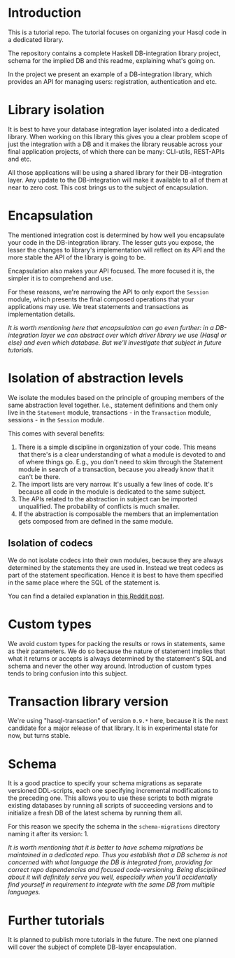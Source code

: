 # Introduction

This is a tutorial repo. The tutorial focuses on organizing your Hasql code in a dedicated library.

The repository contains a complete Haskell DB-integration library project, schema for the implied DB and this readme, explaining what's going on.

In the project we present an example of a DB-integration library, which provides an API for managing users: registration, authentication and etc.

# Library isolation

It is best to have your database integration layer isolated into a dedicated library. When working on this library this gives you a clear problem scope of just the integration with a DB and it makes the library reusable across your final application projects, of which there can be many: CLI-utils, REST-APIs and etc.

All those applications will be using a shared library for their DB-integration layer. Any update to the DB-integration will make it available to all of them at near to zero cost. This cost brings us to the subject of encapsulation.

# Encapsulation

The mentioned integration cost is determined by how well you encapsulate your code in the DB-integration library. The lesser guts you expose, the lesser the changes to library's implementation will reflect on its API and the more stable the API of the library is going to be.

Encapsulation also makes your API focused. The more focused it is, the simpler it is to comprehend and use.

For these reasons, we're narrowing the API to only export the `Session` module, which presents the final composed operations that your applications may use. We treat statements and transactions as implementation details.

_It is worth mentioning here that encapsulation can go even further: in a DB-integration layer we can abstract over which driver library we use (Hasql or else) and even which database. But we'll investigate that subject in future tutorials._

# Isolation of abstraction levels

We isolate the modules based on the principle of grouping members of the same abstraction level together. I.e., statement definitions and them only live in the `Statement` module, transactions - in the `Transaction` module, sessions - in the `Session` module.

This comes with several benefits:

1. There is a simple discipline in organization of your code. This means that there's is a clear understanding of what a module is devoted to and of where things go. E.g., you don't need to skim through the Statement module in search of a transaction, because you already know that it can't be there.
1. The import lists are very narrow. It's usually a few lines of code. It's because all code in the module is dedicated to the same subject.
1. The APIs related to the abstraction in subject can be imported unqualified. The probability of conflicts is much smaller.
1. If the abstraction is composable the members that an implementation gets composed from are defined in the same module.

## Isolation of codecs

We do not isolate codecs into their own modules, because they are always determined by the statements they are used in. Instead we treat codecs as part of the statement specification. Hence it is best to have them specified in the same place where the SQL of the statement is.

You can find a detailed explanation in [this Reddit post](https://www.reddit.com/r/haskell/comments/drijpq/tutorial_on_organization_of_hasql_code_in_a/f6m7hsu?utm_source=share&utm_medium=web2x).

# Custom types

We avoid custom types for packing the results or rows in statements, same as their parameters. We do so because the nature of statement implies that what it returns or accepts is always determined by the statement's SQL and schema and never the other way around. Introduction of custom types tends to bring confusion into this subject.

# Transaction library version

We're using "hasql-transaction" of version `0.9.*` here, because it is the next candidate for a major release of that library. It is in experimental state for now, but turns stable.

# Schema

It is a good practice to specify your schema migrations as separate versioned DDL-scripts, each one specifying incremental modifications to the preceding one. This allows you to use these scripts to both migrate existing databases by running all scripts of succeeding versions and to initialize a fresh DB of the latest schema by running them all.

For this reason we specify the schema in the `schema-migrations` directory naming it after its version: 1.

_It is worth mentioning that it is better to have schema migrations be maintained in a dedicated repo. Thus you establish that a DB schema is not concerned with what language the DB is integrated from, providing for correct repo dependencies and focused code-versioning. Being disciplined about it will definitely serve you well, especially when you'll accidentally find yourself in requirement to integrate with the same DB from multiple languages._

# Further tutorials

It is planned to publish more tutorials in the future. The next one planned will cover the subject of complete DB-layer encapsulation.
